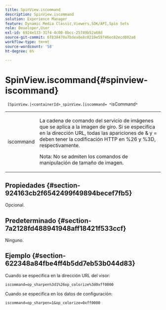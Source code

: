 ```yaml
---
title: SpinView.iscommand
description: SpinView.iscommand
solution: Experience Manager
feature: Dynamic Media Classic,Viewers,SDK/API,Spin Sets
role: Developer,User
exl-id: 6924e133-31f4-4c00-8bcc-25749b52a68d
source-git-commit: 6f838470a7bdea8e8c0219e59746ec82ecd802a8
workflow-type: tm+mt
source-wordcount: '58'
ht-degree: 6%

---
```


# SpinView.iscommand{#spinview-iscommand}

` [SpinView.|<containerId>_spinView.]iscommand= *`isCommand`*`

<table id="table_06B5F795889E402FB6BCEA4D882E1422"> 
 <tbody> 
  <tr> 
   <td colname="col1"> <p> <span class="codeph"><span class="varname"> iscommand</span></span> </p> </td> 
   <td colname="col2"> <p> La cadena de comando del servicio de imágenes que se aplica a la imagen de giro. Si se especifica en la dirección URL, todas las apariciones de <span class="codeph"> &amp;</span> y <span class="codeph"> =</span> deben tener la codificación HTTP en <span class="codeph"> %26</span> y <span class="codeph"> %3D</span>, respectivamente. </p> <p> <p>Nota: No se admiten los comandos de manipulación de tamaño de imagen. </p> </p> </td> 
  </tr> 
 </tbody> 
</table>

## Propiedades {#section-924163cb2f6542499f49894becef7fb5}

Opcional.

## Predeterminado {#section-7a2128fd488941948aff18421f533ccf}

Ninguno.

## Ejemplo {#section-622348a84fbe4ff4b5dd7eb53b044d83}

Cuando se especifica en la dirección URL del visor:

`iscommand=op_sharpen%3d1%26op_colorize%3d0xff0000`

Cuando se especifica en los datos de configuración:

`iscommand=op_sharpen=1&op_colorize=0xff0000`
